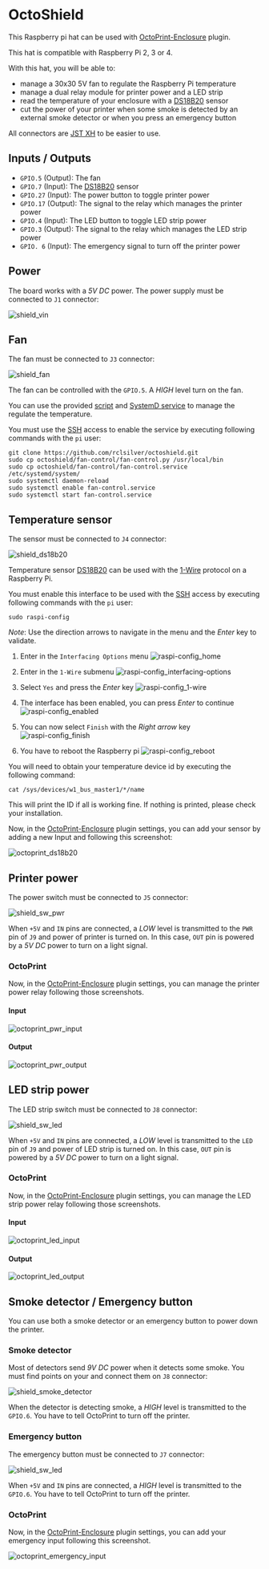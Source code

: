 # OctoShield

This Raspberry pi hat can be used with [OctoPrint-Enclosure](https://plugins.octoprint.org/plugins/enclosure/) plugin.

This hat is compatible with Raspberry Pi 2, 3 or 4.

With this hat, you will be able to:
* manage a 30x30 5V fan to regulate the Raspberry Pi temperature
* manage a dual relay module for printer power and a LED strip
* read the temperature of your enclosure with a [DS18B20](https://datasheets.maximintegrated.com/en/ds/DS18B20.pdf) sensor
* cut the power of your printer when some smoke is detected by an external smoke detector or when you press an emergency button

All connectors are [JST XH](https://www.jst-mfg.com/product/pdf/eng/eXH.pdf) to be easier to use.

## Inputs / Outputs

* `GPIO.5` (Output): The fan
* `GPIO.7` (Input): The [DS18B20](https://datasheets.maximintegrated.com/en/ds/DS18B20.pdf) sensor
* `GPIO.27` (Input): The power button to toggle printer power
* `GPIO.17` (Output): The signal to the relay which manages the printer power
* `GPIO.4` (Input): The LED button to toggle LED strip power
* `GPIO.3` (Output): The signal to the relay which manages the LED strip power
* `GPIO. 6` (Input): The emergency signal to turn off the printer power

## Power

The board works with a *5V DC* power. The power supply must be connected to `J1` connector:

![shield_vin](/images/shield/vin.png)

## Fan

The fan must be connected to `J3` connector:

![shield_fan](/images/shield/fan.png)

The fan can be controlled with the `GPIO.5`. A *HIGH* level turn on the fan.

You can use the provided [script](/fan-control/fan-control.py) and [SystemD service](/fan-control/fan-control.service) to manage the regulate the temperature.

You must use the [SSH](https://www.raspberrypi.org/documentation/remote-access/ssh/) access to enable the service by executing following commands with the `pi` user:

```shell
git clone https://github.com/rclsilver/octoshield.git
sudo cp octoshield/fan-control/fan-control.py /usr/local/bin
sudo cp octoshield/fan-control/fan-control.service /etc/systemd/system/
sudo systemctl daemon-reload
sudo systemctl enable fan-control.service
sudo systemctl start fan-control.service
```

## Temperature sensor

The sensor must be connected to `J4` connector:

![shield_ds18b20](/images/shield/ds18b20.png)

Temperature sensor [DS18B20](https://datasheets.maximintegrated.com/en/ds/DS18B20.pdf) can be used with the [1-Wire](https://en.wikipedia.org/wiki/1-Wire) protocol on a Raspberry Pi.

You must enable this interface to be used with the [SSH](https://www.raspberrypi.org/documentation/remote-access/ssh/) access by executing following commands with the `pi` user:

```shell
sudo raspi-config
```

*Note*: Use the direction arrows to navigate in the menu and the *Enter* key to validate.

1. Enter in the `Interfacing Options` menu
![raspi-config_home](/images/1-wire/home.png)

1. Enter in the `1-Wire` submenu
![raspi-config_interfacing-options](/images/1-wire/interfacing-options.png)

1. Select `Yes` and press the *Enter* key
![raspi-config_1-wire](/images/1-wire/1-wire.png)

1. The interface has been enabled, you can press *Enter* to continue
![raspi-config_enabled](/images/1-wire/enabled.png)

1. You can now select `Finish` with the *Right arrow* key
![raspi-config_finish](/images/1-wire/finish.png)

1. You have to reboot the Raspberry pi
![raspi-config_reboot](/images/1-wire/reboot.png)

You will need to obtain your temperature device id by executing the following command:

```shell
cat /sys/devices/w1_bus_master1/*/name
```

This will print the ID if all is working fine. If nothing is printed, please check your installation.

Now, in the [OctoPrint-Enclosure](https://plugins.octoprint.org/plugins/enclosure/) plugin settings, you can add your sensor by adding a new Input and following this screenshot:

![octoprint_ds18b20](/images/octoprint/ds18b20.png)

## Printer power

The power switch must be connected to `J5` connector:

![shield_sw_pwr](/images/shield/sw_pwr.png)

When `+5V` and `IN` pins are connected, a *LOW* level is transmitted to the `PWR` pin of `J9` and power of printer is turned on. In this case, `OUT` pin is powered by a *5V DC* power to turn on a light signal.

### OctoPrint

Now, in the [OctoPrint-Enclosure](https://plugins.octoprint.org/plugins/enclosure/) plugin settings, you can manage the printer power relay following those screenshots.

#### Input

![octoprint_pwr_input](/images/octoprint/power_input.png)

#### Output

![octoprint_pwr_output](/images/octoprint/power_output.png)

## LED strip power

The LED strip switch must be connected to `J8` connector:

![shield_sw_led](/images/shield/sw_led.png)

When `+5V` and `IN` pins are connected, a *LOW* level is transmitted to the `LED` pin of `J9` and power of LED strip is turned on. In this case, `OUT` pin is powered by a *5V DC* power to turn on a light signal.

### OctoPrint

Now, in the [OctoPrint-Enclosure](https://plugins.octoprint.org/plugins/enclosure/) plugin settings, you can manage the LED strip power relay following those screenshots.

#### Input

![octoprint_led_input](/images/octoprint/led_input.png)

#### Output

![octoprint_led_output](/images/octoprint/led_output.png)

## Smoke detector / Emergency button

You can use both a smoke detector or an emergency button to power down the printer.

### Smoke detector

Most of detectors send *9V DC* power when it detects some smoke. You must find points on your and connect them on `J8` connector:

![shield_smoke_detector](/images/shield/smoke_detector.png)

When the detector is detecting smoke, a *HIGH* level is transmitted to the `GPIO.6`. You have to tell OctoPrint to turn off the printer.

### Emergency button

The emergency button must be connected to `J7` connector:

![shield_sw_led](/images/shield/emergency_button.png)

When `+5V` and `IN` pins are connected, a *HIGH* level is transmitted to the `GPIO.6`. You have to tell OctoPrint to turn off the printer.

### OctoPrint

Now, in the [OctoPrint-Enclosure](https://plugins.octoprint.org/plugins/enclosure/) plugin settings, you can add your emergency input following this screenshot.

![octoprint_emergency_input](/images/octoprint/emergency_input.png)
